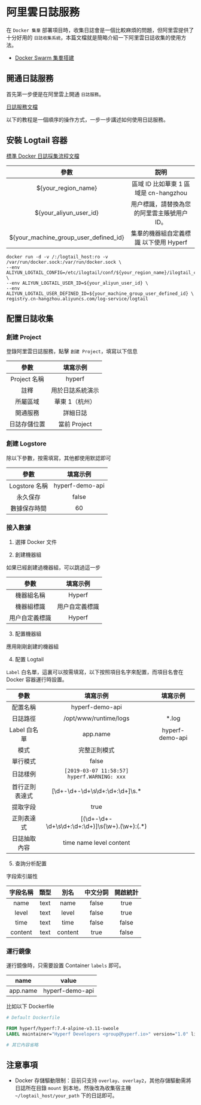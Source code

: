 # 阿里雲日誌服務

在 `Docker 集羣` 部署項目時，收集日誌會是一個比較麻煩的問題，但阿里雲提供了十分好用的 `日誌收集系統`，本篇文檔就是簡略介紹一下阿里雲日誌收集的使用方法。

* [Docker Swarm 集羣搭建](zh-hk/tutorial/docker-swarm.md)

## 開通日誌服務

首先第一步便是在阿里雲上開通 `日誌服務`。

[日誌服務文檔](https://help.aliyun.com/product/28958.html)

以下的教程是一個順序的操作方式，一步一步講述如何使用日誌服務。

## 安裝 Logtail 容器

[標準 Docker 日誌採集流程文檔](https://help.aliyun.com/document_detail/66659.html)

|                 參數                  |                    説明                    |
|:-------------------------------------:|:------------------------------------------:|
|          ${your_region_name}          |     區域 ID 比如華東 1 區域是 cn-hangzhou     |
|        ${your_aliyun_user_id}         | 用户標識，請替換為您的阿里雲主賬號用户 ID。 |
| ${your_machine_group_user_defined_id} |   集羣的機器組自定義標識 以下使用 Hyperf   |

```
docker run -d -v /:/logtail_host:ro -v /var/run/docker.sock:/var/run/docker.sock \
--env ALIYUN_LOGTAIL_CONFIG=/etc/ilogtail/conf/${your_region_name}/ilogtail_config.json \
--env ALIYUN_LOGTAIL_USER_ID=${your_aliyun_user_id} \
--env ALIYUN_LOGTAIL_USER_DEFINED_ID=${your_machine_group_user_defined_id} \
registry.cn-hangzhou.aliyuncs.com/log-service/logtail
```

## 配置日誌收集

### 創建 Project

登錄阿里雲日誌服務，點擊 `創建 Project`，填寫以下信息

|     參數     |     填寫示例     |
|:------------:|:----------------:|
| Project 名稱  |      hyperf      |
|     註釋     | 用於日誌系統演示 |
|   所屬區域   |  華東 1（杭州）   |
|   開通服務   |     詳細日誌     |
| 日誌存儲位置 |   當前 Project    |

### 創建 Logstore

除以下參數，按需填寫，其他都使用默認即可

|     參數     |     填寫示例     |
|:------------:|:---------------:|
| Logstore 名稱 | hyperf-demo-api |
|   永久保存    |      false      |
| 數據保存時間  |       60        |

### 接入數據

1. 選擇 Docker 文件

2. 創建機器組

如果已經創建過機器組，可以跳過這一步

|      參數      |    填寫示例    |
|:-------------:|:-------------:|
|   機器組名稱    |     Hyperf    |
|   機器組標識    |  用户自定義標識 |
|  用户自定義標識  |     Hyperf    |

3. 配置機器組

應用剛剛創建的機器組

4. 配置 Logtail

`Label` 白名單，這裏可以按需填寫，以下按照項目名字來配置，而項目名會在 Docker 容器運行時設置。

|      參數      |                     填寫示例                      |    填寫示例     |
|:--------------:|:-------------------------------------------------:|:---------------:|
|    配置名稱    |                  hyperf-demo-api                  |                 |
|    日誌路徑    |               /opt/www/runtime/logs               |      *.log      |
|  Label 白名單   |                     app.name                      | hyperf-demo-api |
|      模式      |                   完整正則模式                    |                 |
|    單行模式    |                       false                       |                 |
|    日誌樣例    |     `[2019-03-07 11:58:57] hyperf.WARNING: xxx`     |                 |
| 首行正則表達式 |         \[\d+-\d+-\d+\s\d+:\d+:\d+\]\s.*          |                 |
|    提取字段    |                       true                        |                 |
|   正則表達式   | \[(\d+-\d+-\d+\s\d+:\d+:\d+)\]\s(\w+)\.(\w+):(.*) |                 |
|  日誌抽取內容  |              time name level content              |                 |

5. 查詢分析配置

字段索引屬性

| 字段名稱 | 類型 |  別名   | 中文分詞 | 開啟統計 |
|:--------:|:----:|:-------:|:--------:|:--------:|
|   name   | text |  name   |  false   |   true   |
|  level   | text |  level  |  false   |   true   |
|   time   | text |  time   |  false   |  false   |
| content  | text | content |   true   |  false   |

### 運行鏡像

運行鏡像時，只需要設置 Container `labels` 即可。

|   name   |      value      |
|:--------:|:---------------:|
| app.name | hyperf-demo-api |

比如以下 Dockerfile

```Dockerfile
# Default Dockerfile

FROM hyperf/hyperf:7.4-alpine-v3.11-swoole
LABEL maintainer="Hyperf Developers <group@hyperf.io>" version="1.0" license="MIT" app.name="hyperf-demo-api"

# 其它內容省略
```

## 注意事項

- Docker 存儲驅動限制：目前只支持 `overlay`、`overlay2`，其他存儲驅動需將日誌所在目錄 `mount` 到本地，然後改為收集宿主機 `~/logtail_host/your_path` 下的日誌即可。



